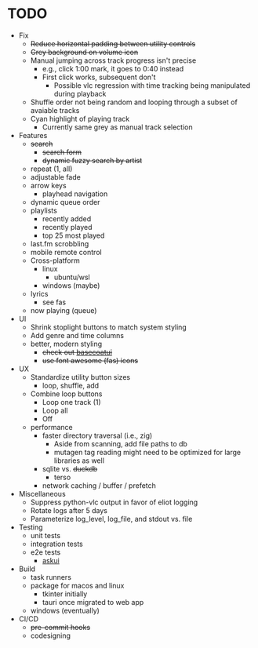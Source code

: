 # TODO

* Fix
  * ~~Reduce horizontal padding between utility controls~~
  * ~~Grey background on volume icon~~
  * Manual jumping across track progress isn't precise
    * e.g., click 1:00 mark, it goes to 0:40 instead
    * First click works, subsequent don't
      * Possible vlc regression with time tracking being manipulated during playback
  * Shuffle order not being random and looping through a subset of avaiable tracks
  * Cyan highlight of playing track
    * Currently same grey as manual track selection
* Features
  * ~~search~~
    * ~~search form~~
    * ~~dynamic fuzzy search by artist~~
  * repeat (1, all)
  * adjustable fade
  * arrow keys
    * playhead navigation
  * dynamic queue order
  * playlists
    * recently added
    * recently played
    * top 25 most played
  * last.fm scrobbling
  * mobile remote control
  * Cross-platform
    * linux
      * ubuntu/wsl
    * windows (maybe)
  * lyrics
    * see fas
  * now playing (queue)
* UI
  * Shrink stoplight buttons to match system styling
  * Add genre and time columns
  * better, modern styling
    * ~~check out [basecoatui](https://basecoatui.com/)~~
    * ~~use font awesome (fas) icons~~
* UX
  * Standardize utility button sizes
    * loop, shuffle, add
  * Combine loop buttons
    * Loop one track (1)
    * Loop all
    * Off
  * performance
    * faster directory traversal (i.e., zig)
      * Aside from scanning, add file paths to db
      * mutagen tag reading might need to be optimized for large libraries as well
    * sqlite vs. ~~duckdb~~
      * terso
    * network caching / buffer / prefetch
* Miscellaneous
  * Suppress python-vlc output in favor of eliot logging
  * Rotate logs after 5 days
  * Parameterize log_level, log_file, and stdout vs. file
* Testing
  * unit tests
  * integration tests
  * e2e tests
    * [askui](https://docs.askui.com/01-tutorials/tutorials-overview)
* Build
  * task runners
  * package for macos and linux
    * tkinter initially
    * tauri once migrated to web app
  * windows (eventually)
* CI/CD
  * ~~pre-commit hooks~~
  * codesigning
